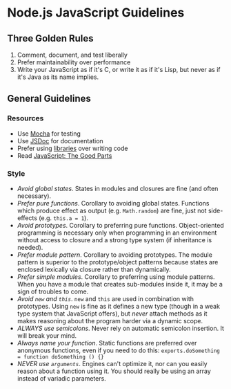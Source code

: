 # Node.js JavaScript Guidelines

## Three Golden Rules

1. Comment, document, and test liberally
2. Prefer maintainability over performance
3. Write your JavaScript as if it's C, or write it as if it's Lisp, but never
   as if it's Java as its name implies.

## General Guidelines

### Resources

* Use [Mocha](http://visionmedia.github.io/mocha/) for testing
* Use [JSDoc](http://usejsdoc.org/) for documentation
* Prefer using [libraries](https://www.npmjs.org/) over writing code
* Read [JavaScript: The Good
  Parts](http://books.google.com/books/about/JavaScript_The_Good_Parts.html?id=PXa2bby0oQ0C)

### Style

* *Avoid global states*. States in modules and closures are fine (and
  often necessary).
* *Prefer pure functions*. Corollary to avoiding global states. Functions which
  produce effect as output (e.g. `Math.random`) are fine, just not side-effects
  (e.g. `this.a = 1`).
* *Avoid prototypes*. Corollary to preferring pure functions. Object-oriented
  programming is necessary only when programming in an environment without
  access to closure and a strong type system (if inheritance is needed).
* *Prefer module pattern*. Corollary to avoiding prototypes. The module pattern
  is superior to the prototype/object patterns because states are enclosed
  lexically via closure rather than dynamically.
* *Prefer simple modules*. Corollary to preferring using module patterns. When
  you have a module that creates sub-modules inside it, it may be a sign of
  troubles to come.
* *Avoid `new` and `this`*. `new` and `this` are used in combination with
  prototypes. Using `new` is fine as it defines a new type (though in a weak
  type system that JavaScript offers), but *never* attach methods as it makes
  reasoning about the program harder via a dynamic scope.
* *ALWAYS use semicolons*. Never rely on automatic semicolon insertion. It will
  break your mind.
* *Always name your function*. Static functions are preferred over anonymous
  functions, even if you need to do this: `exports.doSomething = function
  doSomething () {}`
* *NEVER use `arguments`*. Engines can't optimize it, nor can you easily reason
  about a function using it. You should really be using an array instead of
  variadic parameters.
